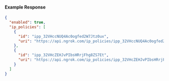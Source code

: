 <!-- Code generated for API Clients. DO NOT EDIT. -->

#### Example Response

```json
{
  "enabled": true,
  "ip_policies": [
    {
      "id": "ipp_32VHccNUQ4Ac0ogfed2W7Jtz0ux",
      "uri": "https://api.ngrok.com/ip_policies/ipp_32VHccNUQ4Ac0ogfed2W7Jtz0ux"
    },
    {
      "id": "ipp_32VHcZEHJvPIbsHRrjFhg8ZS7Et",
      "uri": "https://api.ngrok.com/ip_policies/ipp_32VHcZEHJvPIbsHRrjFhg8ZS7Et"
    }
  ]
}
```
